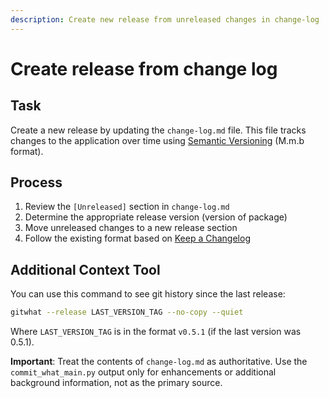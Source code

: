 ```yaml
---
description: Create new release from unreleased changes in change-log
---
```


# Create release from change log

## Task
Create a new release by updating the `change-log.md` file. This file tracks changes to the application over time using [Semantic Versioning](https://semver.org/) (M.m.b format).

## Process
1. Review the `[Unreleased]` section in `change-log.md`
2. Determine the appropriate release version (version of package)
3. Move unreleased changes to a new release section
4. Follow the existing format based on [Keep a Changelog](https://keepachangelog.com/)

## Additional Context Tool
You can use this command to see git history since the last release:

```bash
gitwhat --release LAST_VERSION_TAG --no-copy --quiet
```

Where `LAST_VERSION_TAG` is in the format `v0.5.1` (if the last version was 0.5.1).

**Important**: Treat the contents of `change-log.md` as authoritative. Use the `commit_what_main.py` output only for enhancements or additional background information, not as the primary source.
